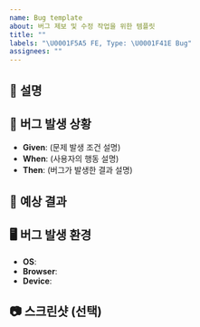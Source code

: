 ```yaml
---
name: Bug template
about: 버그 제보 및 수정 작업을 위한 템플릿
title: ""
labels: "\U0001F5A5️ FE, Type: \U0001F41E Bug"
assignees: ""
---
```


## 💬 설명

<!-- 버그에 대한 설명을 적어주세요. -->

## 📝 버그 발생 상황

<!--- (가능하면) Given-When-Then 형식으로 서술해주세요 -->

- **Given**: (문제 발생 조건 설명)
- **When**: (사용자의 행동 설명)
- **Then**: (버그가 발생한 결과 설명)

## 🎯 예상 결과

<!--- 예상했던 정상적인 결과가 어떤 것이었는지 설명해주세요 -->

## 🖥️ 버그 발생 환경

- **OS**: <!-- 사용하고 있는 운영체제를 적어주세요. -->
- **Browser**: <!-- 사용하고 있는 브라우저를 적어주세요. -->
- **Device**: <!-- 사용하고 있는 기기를 적어주세요. -->

## 📷 스크린샷 (선택)

<!-- 버그에 대한 스크린샷을 첨부해주세요. -->
